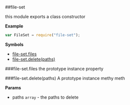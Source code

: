<a name="module_file-set"></a>
##file-set

this module exports a class constructor

**Example**  
```js
var FileSet = require("file-set");
```

**Symbols**

* [file-set.files](#module_file-set#files)
* [file-set.delete(paths)](#module_file-set#delete)

<a name="module_file-set#files"></a>
###file-set.files
the prototype instance property

<a name="module_file-set#delete"></a>
###file-set.delete(paths)
A prototype instance methy meth

**Params**

- paths `array` - the paths to delete

